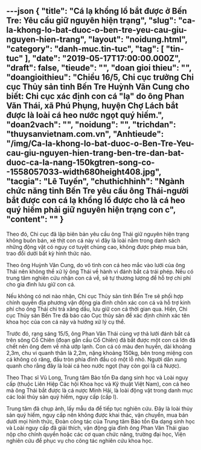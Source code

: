 ---json
{
    "title": "Cá lạ khổng lồ bắt được ở Bến Tre: Yêu cầu giữ nguyên hiện trạng",
    "slug": "ca-la-khong-lo-bat-duoc-o-ben-tre-yeu-cau-giu-nguyen-hien-trang",
    "layout": "noidung.html",
    "category": "danh-muc.tin-tuc",
    "tag": [
        "tin-tuc"
    ],
    "date": "2019-05-17T17:00:00.000Z",
    "draft": false,
    "tieude": "",
    "doan gioi thieu": "",
    "doangioithieu": "Chiều 16/5, Chi cục trưởng Chi cục Thủy sản tỉnh Bến Tre Huỳnh Văn Cung cho biết: Chi cục xác định con cá \"lạ\" do ông Phan Văn Thái, xã Phú Phụng, huyện Chợ Lách bắt được là loài cá heo nước ngọt quý hiếm.",
    "doan2vach": "",
    "noidung": "",
    "trichdan": "thuysanvietnam.com.vn",
    "Anhtieude": "/img/Ca-la-khong-lo-bat-duoc-o-Ben-Tre-Yeu-cau-giu-nguyen-hien-trang-ben-tre-dan-bat-duoc-ca-la-nang-150kgtren-song-co--1558057033-width680height408.jpg",
    "tacgia": "Lê Tuyến",
    "chuthichhinh": "Ngành chức năng tỉnh Bến Tre yêu cầu ông Thái-người bắt được con cá lạ khổng lồ được cho là cá heo quý hiếm phải giữ nguyên hiện trạng con c",
    "__content__": ""
}
---
<p>Theo đ&oacute;, Chi cục đ&atilde; lập bi&ecirc;n bản y&ecirc;u cầu &ocirc;ng Th&aacute;i giữ nguy&ecirc;n hiện trạng kh&ocirc;ng bu&ocirc;n b&aacute;n, xẻ thịt con c&aacute; n&agrave;y v&igrave; đ&acirc;y l&agrave; lo&agrave;i nằm trong danh s&aacute;ch những động vật c&oacute; nguy cơ tuyệt chủng cao, kh&ocirc;ng được ph&eacute;p mua b&aacute;n, trao đổi dưới bất kỳ h&igrave;nh thức n&agrave;o.&nbsp;</p>

<p>Theo &ocirc;ng Huỳnh Văn Cung, do v&ocirc; t&igrave;nh con c&aacute; heo mắc v&agrave;o lưới của &ocirc;ng Th&aacute;i n&ecirc;n kh&ocirc;ng thể xử l&yacute; &ocirc;ng Th&aacute;i về h&agrave;nh vi đ&aacute;nh bắt c&aacute; tr&aacute;i ph&eacute;p. Nếu c&oacute; trung t&acirc;m nghi&ecirc;n cứu nhận con c&aacute; về, sẽ tự thương lượng để hỗ trợ chi ph&iacute; cho gia đ&igrave;nh lưu giữ con c&aacute;.</p>

<p>Nếu kh&ocirc;ng c&oacute; nơi n&agrave;o nhận, Chi cục Thủy sản tỉnh Bến Tre sẽ phối hợp ch&iacute;nh quyền địa phương vận động gia đ&igrave;nh ch&ocirc;n x&aacute;c con c&aacute; v&agrave; hỗ trợ kinh ph&iacute; cho &ocirc;ng Th&aacute;i chi trả xăng dầu, lưu giữ con c&aacute; thời gian qua. Hiện, Chi cục Thủy sản Bến Tre đ&atilde; b&aacute;o c&aacute;o Cục thủy sản để x&aacute;c định ch&iacute;nh x&aacute;c t&ecirc;n khoa học của con c&aacute; n&agrave;y v&agrave; hướng xử l&yacute; cụ thể.</p>

<p>Trước đ&oacute;, rạng s&aacute;ng 15/5, &ocirc;ng Phan Văn Th&aacute;i c&ugrave;ng vợ thả lưới đ&aacute;nh bắt c&aacute; tr&ecirc;n s&ocirc;ng Cổ Chi&ecirc;n (đoạn gần cầu Cổ Chi&ecirc;n) đ&atilde; bắt được một con c&aacute; lớn đ&atilde; chết n&ecirc;n &ocirc;ng đem về nh&agrave; ướp lạnh. Con c&aacute; c&oacute; m&agrave;u đen huyền, d&agrave;i khoảng 2,3m, chu vi quanh th&acirc;n l&agrave; 2,2m, nặng khoảng 150kg, b&ecirc;n trong miệng con c&aacute; kh&ocirc;ng c&oacute; răng, đầu tr&ograve;n ph&iacute;a đỉnh đầu c&oacute; một lỗ nhỏ. Người d&acirc;n xung quanh cho rằng đ&acirc;y l&agrave; lo&agrave;i c&aacute; heo nước ngọt (hay c&ograve;n gọi l&agrave; c&aacute; Nược).</p>

<p>Theo Thạc sĩ Vũ Long, Trung t&acirc;m Bảo tồn Đa dạng sinh học v&agrave; Lo&agrave;i nguy cấp (thuộc Li&ecirc;n Hiệp C&aacute;c hội Khoa học v&agrave; Kỹ thuật Việt Nam), con c&aacute; heo m&agrave; &ocirc;ng Th&aacute;i bắt được l&agrave; c&aacute; nược Minh Hải, l&agrave; lo&agrave;i động vật trong danh mục c&aacute;c lo&agrave;i thủy sản qu&yacute; hiếm, nguy cấp (cấp I).</p>

<p>Trung t&acirc;m đ&atilde; chụp ảnh, lấy mẫu da để tiếp tục nghi&ecirc;n cứu. Đ&acirc;y l&agrave; lo&agrave;i thủy sản qu&yacute; hiếm, nguy cấp n&ecirc;n kh&ocirc;ng được khai th&aacute;c, vận chuyển, mua b&aacute;n dưới mọi h&igrave;nh thức, Đo&agrave;n c&ocirc;ng t&aacute;c của Trung t&acirc;m Bảo tồn Đa dạng sinh học v&agrave; Lo&agrave;i nguy cấp đ&atilde; giải th&iacute;ch, vận động gia đ&igrave;nh &ocirc;ng Phan Văn Th&aacute;i giao nộp cho ch&iacute;nh quyền hoặc c&aacute;c cơ quan chức năng, trường đại học, Viện nghi&ecirc;n cứu để phục vụ cho c&ocirc;ng t&aacute;c nghi&ecirc;n cứu khoa học.</p>
